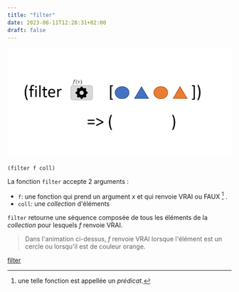 ```yaml
---
title: "filter"
date: 2023-06-11T12:28:31+02:00
draft: false
---
```


![filter](./images/filter.gif)

```
(filter f coll)
```
La fonction `filter` accepte 2 arguments : 
- `f`: une fonction qui prend un argument *x* et qui renvoie VRAI ou FAUX [^1] .
- `coll`: une *collection* d'éléments

`filter` retourne une séquence composée de tous les éléments de la *collection* pour lesquels *f* renvoie VRAI.

> Dans l'animation ci-dessus, *f* renvoie VRAI lorsque l'élément est un cercle ou lorsqu'il est de couleur orange.

[filter](https://clojuredocs.org/clojure.core/filter)

[^1]: une telle fonction est appellée un *prédicat*.




